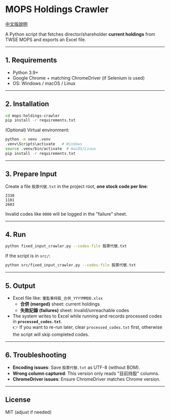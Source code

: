 # MOPS Holdings Crawler

[中文版說明](README_zh.md)

A Python script that fetches director/shareholder **current holdings** from TWSE MOPS and exports an Excel file.

---

## 1. Requirements
- Python 3.9+
- Google Chrome + matching ChromeDriver (if Selenium is used)
- OS: Windows / macOS / Linux

---

## 2. Installation
```bash
cd mops-holdings-crawler
pip install -r requirements.txt
```

(Optional) Virtual environment:
```bash
python -m venv .venv
.venv\Scripts\activate   # Windows
source .venv/bin/activate  # macOS/Linux
pip install -r requirements.txt
```

---

## 3. Prepare Input
Create a file `股票代號.txt` in the project root, **one stock code per line**:

```text
2330
1101
2603
```

Invalid codes like `0000` will be logged in the "failure" sheet.

---

## 4. Run
```bash
python fixed_input_crawler.py --codes-file 股票代號.txt
```

If the script is in `src/`:
```bash
python src/fixed_input_crawler.py --codes-file 股票代號.txt
```

---

## 5. Output
- Excel file like: `董監事持股_合併_YYYYMMDD.xlsx`
  - **合併 (merged)** sheet: current holdings
  - **失敗記錄 (failures)** sheet: invalid/unreachable codes
- The system writes to Excel while running and records processed codes in **`processed_codes.txt`**.  
  👉 If you want to re-run later, clear `processed_codes.txt` first, otherwise the script will skip completed codes.

---

## 6. Troubleshooting
- **Encoding issues**: Save `股票代號.txt` as UTF-8 (without BOM).
- **Wrong column captured**: This version only reads "目前持股" columns.
- **ChromeDriver issues**: Ensure ChromeDriver matches Chrome version.

---

## License
MIT (adjust if needed)
